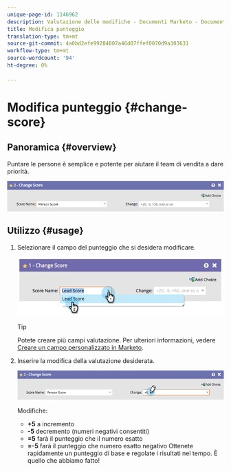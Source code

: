 ```yaml
---
unique-page-id: 1146962
description: Valutazione delle modifiche - Documenti Marketo - Documentazione del prodotto
title: Modifica punteggio
translation-type: tm+mt
source-git-commit: 4a0bd2efe99284807a46d07ffef0070d9a303631
workflow-type: tm+mt
source-wordcount: '94'
ht-degree: 0%

---
```



# Modifica punteggio {#change-score}

## Panoramica {#overview}

Puntare le persone è semplice e potente per aiutare il team di vendita a dare priorità.

![](assets/flowstep-changescore.png)

## Utilizzo {#usage}

1. Selezionare il campo del punteggio che si desidera modificare.

   ![](assets/image2014-9-22-11-3a7-3a31.png)

   >[!TIP]
   >
   >Potete creare più campi valutazione. Per ulteriori informazioni, vedere [Creare un campo personalizzato in Marketo](/help/marketo/product-docs/administration/field-management/create-a-custom-field-in-marketo.md).

1. Inserire la modifica della valutazione desiderata.

   ![](assets/flowstep-changescoretype.png)

   Modifiche:

   * **+5** a incremento
   * **-5** decremento (numeri negativi consentiti)
   * **=5** farà il punteggio che il numero esatto
   * **=-5** farà il punteggio che numero esatto negativo
   Ottenete rapidamente un punteggio di base e regolate i risultati nel tempo. È quello che abbiamo fatto!
